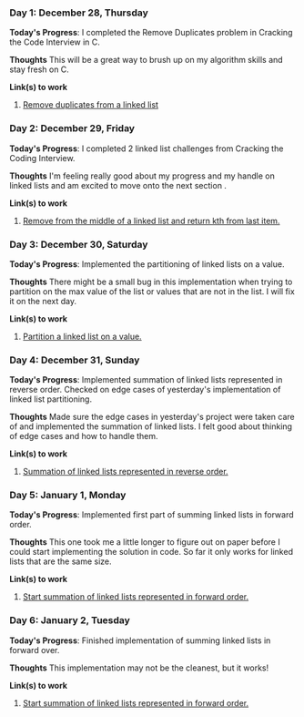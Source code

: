 ### Day 1: December 28, Thursday 

**Today's Progress**: I completed the Remove Duplicates problem in Cracking the Code Interview in C.

**Thoughts** This will be a great way to brush up on my algorithm skills and stay fresh on C.

**Link(s) to work**
1. [Remove duplicates from a linked list](https://github.com/gabrielkerr/code_interview/blob/master/linked_list.c)

### Day 2: December 29, Friday 

**Today's Progress**: I completed 2 linked list challenges from Cracking the Coding Interview. 

**Thoughts** I'm feeling really good about my progress and my handle on linked lists and am excited to move onto the next section .

**Link(s) to work**
1. [Remove from the middle of a linked list and return kth from last item.](https://github.com/gabrielkerr/code_interview/commit/2d9de0acea003d08c040c8559e6d6ce9c6a73f0b)

### Day 3: December 30, Saturday 

**Today's Progress**: Implemented the partitioning of linked lists on a value.

**Thoughts** There might be a small bug in this implementation when trying to partition on the max value of the list or values that are not in the list. I will fix it on the next day.

**Link(s) to work**
1. [Partition a linked list on a value.](https://github.com/gabrielkerr/code_interview/commit/da76c1ba931c4f205f4336e86a029801dafa3712)

### Day 4: December 31, Sunday 

**Today's Progress**: Implemented summation of linked lists represented in reverse order. Checked on edge cases of yesterday's implementation of linked list partitioning. 

**Thoughts** Made sure the edge cases in yesterday's project were taken care of and implemented the summation of linked lists. I felt good about thinking of edge cases and how to handle them.

**Link(s) to work**
1. [Summation of linked lists represented in reverse order.](https://github.com/gabrielkerr/code_interview/commit/a564f7dcfd5a5bc3400d5c552ebf866708288582)

### Day 5: January 1, Monday 

**Today's Progress**: Implemented first part of summing linked lists in forward order. 

**Thoughts** This one took me a little longer to figure out on paper before I could start implementing the solution in code. So far it only works for linked lists that are the same size. 

**Link(s) to work**
1. [Start summation of linked lists represented in forward order.](https://github.com/gabrielkerr/code_interview/commit/7447e6ab10bdaf4835b9f882744b89ddf8158a50)

### Day 6: January 2, Tuesday 

**Today's Progress**: Finished implementation of summing linked lists in forward over.

**Thoughts** This implementation may not be the cleanest, but it works!  

**Link(s) to work**
1. [Start summation of linked lists represented in forward order.](https://github.com/gabrielkerr/code_interview/commit/4f29e1a647ae6f93836567e1ac1e331082157d9c)
